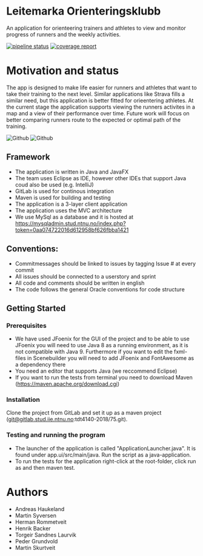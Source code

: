 # Leitemarka Orienteringsklubb
An application for orienteering trainers and athletes to view and monitor progress of runners and the weekly activities.

[![pipeline status](https://gitlab.stud.iie.ntnu.no/tdt4140-2018/75/badges/master/pipeline.svg)](https://gitlab.stud.iie.ntnu.no/tdt4140-2018/75/commits/master)
[![coverage report](https://gitlab.stud.iie.ntnu.no/tdt4140-2018/75/badges/master/coverage.svg)](https://gitlab.stud.iie.ntnu.no/tdt4140-2018/75/commits/master)

# Motivation and status
The app is designed to make life easier for runners and athletes that want to take their training to the next level. Similar applications like Strava fills a similar need, but 
this application is better fitted for orieentering athletes.
At the current stage the application supports viewing the runners activites in a map and a view of their performance over time. Future work will focus on better comparing 
runners route to the expected or optimal path of the training.

![Github](https://image.ibb.co/k8eJQH/rsz_1kart.png "Map") ![Github](https://image.ibb.co/kZaskH/rsz_1progress.png  "Progress")
 

## Framework
- The application is written in Java and JavaFX
- The team uses Eclipse as IDE, however other IDEs that support Java coud also be used (e.g. IntelliJ)
- GitLab is used for continous integration
- Maven is used for building and testing
- The application is a 3-layer client application
- The application uses the MVC architecture
- We use MySql as a database and it is hosted at https://mysqladmin.stud.ntnu.no/index.php?token=0aa074722016d612958bf626fbba1421

## Conventions:
- Commitmessages should be linked to issues by tagging Issue #<N> at every commit
- All issues should be connected to a userstory and sprint
- All code and comments should be written in english
- The code follows the general Oracle conventions for code structure

## Getting Started
### Prerequisites
- We have used JFoenix for the GUI of the project and to be able to use JFoenix you will need to use Java 8 as a running environment, as it is not compatible with Java 9.
  Furthermore if you want to edit the fxml-files in Scenebuilder you will need to add JFoenix and FontAwesome as a dependency there
- You need an editor that supports Java (we reccommend Eclipse)
- If you want to run the tests from terminal you need to download Maven (https://maven.apache.org/download.cgi)

### Installation
Clone the project from GitLab and set it up as a maven project (git@gitlab.stud.iie.ntnu.no:tdt4140-2018/75.git).

### Testing and running the program
- The launcher of the application is called "ApplicationLauncher.java". It is found under app.ui/src/main/java. Run the script as a java-application.
- To run the tests for the application right-click at the root-folder, click run as and then maven test.


# Authors
- Andreas Haukeland
- Martin Syversen
- Herman Rommetveit
- Henrik Backer
- Torgeir Sandnes Laurvik
- Peder Grundvold
- Martin Skurtveit

